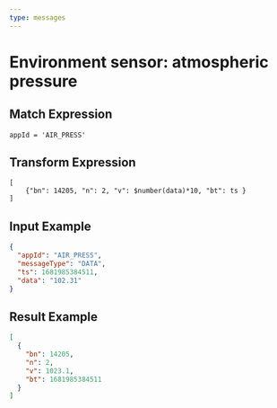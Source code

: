 ```yaml
---
type: messages
---
```


# Environment sensor: atmospheric pressure

## Match Expression

```jsonata
appId = 'AIR_PRESS'
```

## Transform Expression

```jsonata
[
    {"bn": 14205, "n": 2, "v": $number(data)*10, "bt": ts }
]
```

## Input Example

```json
{
  "appId": "AIR_PRESS",
  "messageType": "DATA",
  "ts": 1681985384511,
  "data": "102.31"
}
```

## Result Example

```json
[
  {
    "bn": 14205,
    "n": 2,
    "v": 1023.1,
    "bt": 1681985384511
  }
]
```
